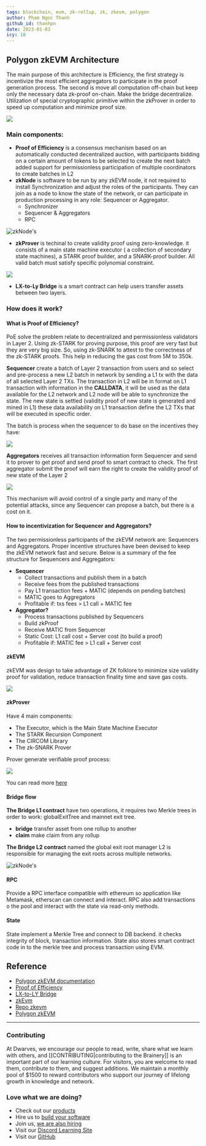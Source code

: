 ```yaml
---
tags: blockchain, evm, zk-rollup, zk, zkevm, polygon
author: Pham Ngoc Thanh
github_id: thanhpn
date: 2023-01-03
icy: 10
---
```


## Polygon zkEVM Architecture
The main purpose of this architecture is Efficiency, the first strategy is incentivize the most efficient aggregators to participate in the proof generation process. The second is move all computation off-chain but keep only the necessary data zk-proof on-chain. Make the bridge decentralize. Utilization of special cryptographic  primitive within the zkProver in order to speed up computation and minimize proof size. 

![](./../_assets/polygon-zkEVM.png)

### Main components:
- **Proof of Efficiency** is a consensus mechanism based on an automatically conducted decentralized auction, with participants bidding on a certain amount of tokens to be selected to create the next batch added support for permissionless participation of multiple coordinators to create batches in L2
- **zkNode** is software to be run by any zkEVM node, it not required to install Synchronization and adjust the roles of the participants. They can join as a node to know the state of the network, or can participate in production processing in any role: Sequencer or Aggregator.
    - Synchronizer
    - Sequencer & Aggregators
    - RPC

![zkNode's](./../_assets/fig3-zkNode-arch-aa4d18996fba1849291ea18e3f11d955.png)

- **zkProver**  is techinal to create validity proof using zero-knowledge. it consists of a main state machine executor ( a collection of secondary state machines), a STARK proof builder, and a SNARK-proof builder. All valid batch must satisfy specific polynomial constraint.

![](./../_assets/polygon-zkProver.png)

- **LX-to-Ly Bridge** is a smart contract can help users transfer assets between two layers.

### How does it work?

#### What is Proof of Efficiency?

PoE solve the problem relate to decentralized and permissionless validators in Layer 2. Using zk-STARK for proving purpose, this proof are very fast but they are very big size. So, using zk-SNARK to attest to the correctness of the zk-STARK proofs. This help in reducing the gas cost from 5M to 350k.

**Sequencer** create a batch of Layer 2 transaction from users and so select and pre-process a new L2 batch in network by sending a L1 tx with the data of all selected Layer 2 TXs. The transaction in L2 will be in format on L1 transaction with information in the **CALLDATA**, it will be used as the data available for the L2 network and L2 node will be able to synchronize the state. The new state is settled (validity proof of new state is generated and mined in L1) these data availability on L1 transaction define the L2 TXs that will be executed in specific order.

The batch is process when the sequencer to do base on the incentives they have:

![](./../_assets/1b54ce784c821f34b8d5d7218850095a84c9e054.png)

**Aggregators** receives all transaction information form Sequencer and send it to prover to get proof and send proof to smart contract to check. The first aggregator submit the proof will earn the right to create the validity proof of new state of the Layer 2

![](./../_assets/6066873078dcd11f9ef93601eba9237c52cbf11a.png)

This mechanism will avoid control of a single party and many of the potential attacks, since any Sequencer can propose a batch, but there is a cost on it.

#### How to incentivization for Sequencer and Aggregators?
The two permissionless participants of the zkEVM network are: Sequencers and Aggregators. Proper incentive structures have been devised to keep the zkEVM network fast and secure. Below is a summary of the fee structure for Sequencers and Aggregators:

- **Sequencer**
    - Collect transactions and publish them in a batch
    - Receive fees from the published transactions
    - Pay L1 transaction fees + MATIC (depends on pending batches)
    - MATIC goes to Aggregators
    - Profitable if: txs fees > L1 call + MATIC fee
- **Aggregator?**
    - Process transactions published by Sequencers
    - Build zkProof
    - Receive MATIC from Sequencer
    - Static Cost: L1 call cost + Server cost (to build a proof)
    - Profitable if: MATIC fee > L1 call + Server cost

#### zkEVM
zkEVM was design to take advantage of ZK folklore to minimize size validity proof for validation, reduce transaction finality time and save gas costs.

![](./../_assets/polygon-zk-prover-design-approach.png)

#### zkProver
Have 4 main components:
- The Executor, which is the Main State Machine Executor
- The STARK Recursion Component
- The CIRCOM Library
- The zk-SNARK Prover

Prover generate verifiable proof process:

![](./../_assets/fig-main-prts-zkpr.png)

You can read more [here](https://docs.hermez.io/zkEVM/zkProver/Overview/zkProver-Overview/#the-stark-recursion-component)

#### Bridge flow

**The Bridge L1 contract** have two operations, it requires two Merkle trees in order to work: globalExitTree and mainnet exit tree.
- **bridge** transfer asset from one rollup to another
- **claim** make claim from any rollup

**The Bridge L2 contract** named the global exit root manager L2 is responsible for managing the exit roots across multiple networks.

![zkNode's](./../_assets/fig3-zkNode-arch-aa4d18996fba1849291ea18e3f11d955.png)

#### RPC

Provide a RPC interface compatible with ethereum so application like Metamask, etherscan can connect and interact. RPC also add transactions o the pool and interact with the state via read-only methods.

#### State

State implement a Merkle Tree and connect to DB backend. it checks integrity of block, transaction information. State also stores smart contract code in to the merkle tree and process transaction using EVM.

## Reference

- [Polygon zkEVM documentation](https://docs.hermez.io/zkEVM/Basic-Concepts/Intro-zkProver%27s-Design-Approach/)
- [Proof of Efficiency](https://ethresear.ch/t/proof-of-efficiency-a-new-consensus-mechanism-for-zk-rollups/11988)
- [LX-to-LY Bridge](https://wiki.polygon.technology/docs/zkEVM/lx-ly-bridge)
- [zkEvm](https://wiki.polygon.technology/docs/zkEVM/proof-of-efficiency)
- [Repo zkevm](https://github.com/0xPolygonHermez/zkevm-node)
- [Polygon zkEVM](https://mirror.xyz/msfew.eth/JJudP_Kf-IS6VhbF-qU0BUor1Ap6SFEb0TzYOHZ34Rc)


---
<!-- cta -->
### Contributing

At Dwarves, we encourage our people to read, write, share what we learn with others, and [[CONTRIBUTING|contributing to the Brainery]] is an important part of our learning culture. For visitors, you are welcome to read them, contribute to them, and suggest additions. We maintain a monthly pool of $1500 to reward contributors who support our journey of lifelong growth in knowledge and network.

### Love what we are doing?

- Check out our [products](https://superbits.co)
- Hire us to [build your software](https://d.foundation)
- Join us, [we are also hiring](https://github.com/dwarvesf/WeAreHiring)
- Visit our [Discord Learning Site](https://discord.gg/dzNBpNTVEZ)
- Visit our [GitHub](https://github.com/dwarvesf)